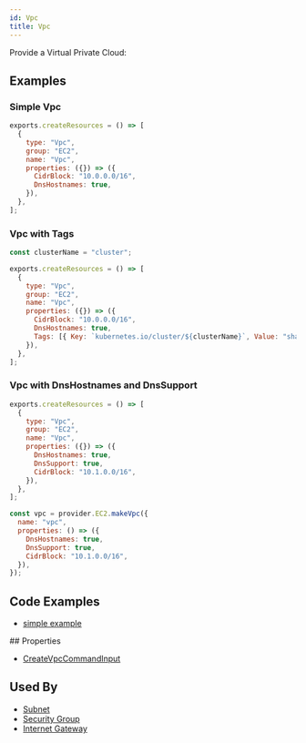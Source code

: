 ```yaml
---
id: Vpc
title: Vpc
---
```


Provide a Virtual Private Cloud:

## Examples

### Simple Vpc

```js
exports.createResources = () => [
  {
    type: "Vpc",
    group: "EC2",
    name: "Vpc",
    properties: ({}) => ({
      CidrBlock: "10.0.0.0/16",
      DnsHostnames: true,
    }),
  },
];
```

### Vpc with Tags

```js
const clusterName = "cluster";

exports.createResources = () => [
  {
    type: "Vpc",
    group: "EC2",
    name: "Vpc",
    properties: ({}) => ({
      CidrBlock: "10.0.0.0/16",
      DnsHostnames: true,
      Tags: [{ Key: `kubernetes.io/cluster/${clusterName}`, Value: "shared" }],
    }),
  },
];
```

### Vpc with DnsHostnames and DnsSupport

```js
exports.createResources = () => [
  {
    type: "Vpc",
    group: "EC2",
    name: "Vpc",
    properties: ({}) => ({
      DnsHostnames: true,
      DnsSupport: true,
      CidrBlock: "10.1.0.0/16",
    }),
  },
];

const vpc = provider.EC2.makeVpc({
  name: "vpc",
  properties: () => ({
    DnsHostnames: true,
    DnsSupport: true,
    CidrBlock: "10.1.0.0/16",
  }),
});
```

## Code Examples

- [simple example](https://github.com/grucloud/grucloud/blob/main/examples/aws/EC2/ec2-vpc/resources.js)

## Properties

- [CreateVpcCommandInput](https://docs.aws.amazon.com/AWSJavaScriptSDK/v3/latest/clients/client-ec2/interfaces/createvpccommandinput.html)

## Used By

- [Subnet](./Subnet.md)
- [Security Group](./SecurityGroup.md)
- [Internet Gateway ](./InternetGateway.md)
